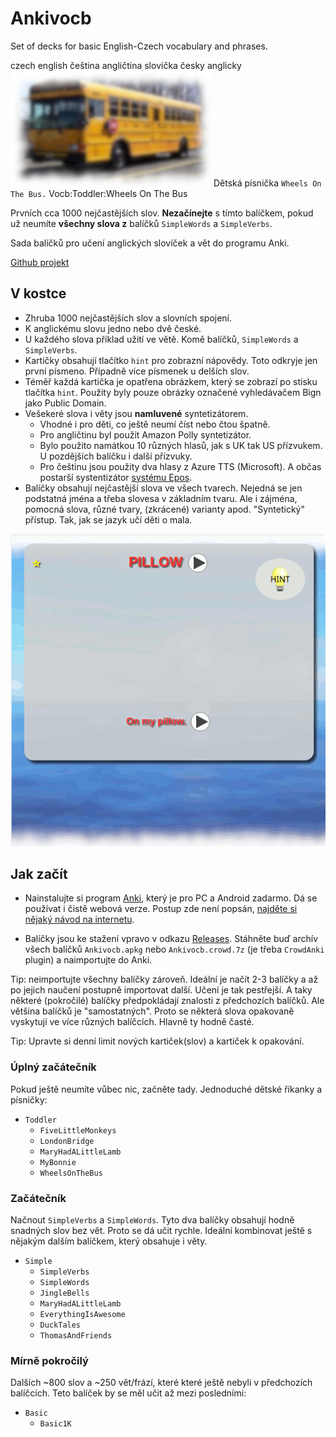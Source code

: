# Ankivocb
Set of decks for basic English-Czech vocabulary and phrases.

czech english čeština angličtina slovíčka česky anglicky
<img src="https://raw.githubusercontent.com/Premik/AnkiVocb/master/pkg/Toddler/WheelsOnTheBus/_WheelsOnTheBusBackground.jpeg" alt="background">
Dětská písnička <code>Wheels On The Bus.</code>
Vocb:Toddler:Wheels On The Bus

Prvních cca 1000 nejčastějších slov.
<strong>Nezačínejte</strong> s tímto balíčkem, pokud už neumíte <strong>všechny slova z</strong> balíčků <code>SimpleWords</code> a <code>SimpleVerbs</code>.

Sada balíčků pro učení anglických slovíček a vět do programu Anki.


[Github projekt](https://github.com/Premik/AnkiVocb)

## V kostce
- Zhruba 1000 nejčastějších slov a slovních spojení.
- K anglickému slovu jedno nebo dvě české.
- U každého slova příklad užití ve větě. Komě balíčků, `SimpleWords` a `SimpleVerbs`.
- Kartičky obsahují tlačítko `hint` pro zobrazní nápovědy. Toto odkryje jen první písmeno. Případně více písmenek u delších slov.
- Téměř každá kartička je opatřena obrázkem, který se zobrazí po stisku tlačítka `hint`. Použity byly pouze obrázky označené vyhledávačem Bign jako Public Domain.
- Vešekeré slova i věty jsou **namluvené** syntetizátorem.
  - Vhodné i pro děti, co ještě neumí číst nebo čtou špatně.  
  - Pro angličtinu byl použit Amazon Polly syntetizátor.
  - Bylo použito namátkou 10 různých hlasů, jak s UK tak US přízvukem. U pozdějších balíčku i další přízvuky.
  - Pro češtinu jsou použity dva hlasy z Azure TTS (Microsoft). A občas postarší systentizátor [systému Epos](http://epos.ufe.cz/).
- Balíčky obsahují nejčastější slova ve všech tvarech. Nejedná se jen podstatná jména a třeba slovesa v základním tvaru. Ale i zájména, pomocná slova, různé tvary, (zkrácené) varianty apod. "Syntetický" přístup. Tak, jak se jazyk učí děti o mala.

![example](doc/example.gif)

## Jak začít

* Nainstalujte si program [Anki](https://apps.ankiweb.net/), který je pro PC a Android zadarmo. Dá se používat i čistě webová verze. Postup zde není popsán, [najděte si nějaký návod na internetu](https://duckduckgo.com/?q=anki+n%C3%A1vod).

* Balíčky jsou ke stažení vpravo v odkazu [Releases](https://github.com/Premik/AnkiVocb/releases). Stáhněte buď archív všech balíčků `Ankivocb.apkg` nebo `Ankivocb.crowd.7z` (je třeba `CrowdAnki` plugin) a naimportujte do Anki.

Tip: neimportujte všechny balíčky zároveň. Ideální je načít 2-3 balíčky a až po jejich naučení postupně importovat další. Učení je tak pestřejší.
A taky některé (pokročilé) balíčky předpokládají znalosti z předchozích balíčků. Ale většina balíčků je "samostatných". Proto se některá slova opakovaně vyskytují ve více různých balíčcích. Hlavně ty hodně časté.

Tip: Upravte si denní limit nových kartiček(slov) a kartiček k opakování.

### Úplný začátečník
Pokud ještě neumíte vůbec nic, začněte tady. Jednoduché dětské říkanky a písničky:

- `Toddler`
  - `FiveLittleMonkeys`
  - `LondonBridge`
  - `MaryHadALittleLamb`
  - `MyBonnie`
  - `WheelsOnTheBus`

### Začátečník
Načnout `SimpleVerbs` a `SimpleWords`. Tyto dva balíčky obsahují hodně snadných slov bez vět. Proto se dá učit rychle. Ideální kombinovat ještě s nějakým dalším balíčkem, který obsahuje i věty.

- `Simple`
  - `SimpleVerbs`
  - `SimpleWords`
  - `JingleBells`
  - `MaryHadALittleLamb`
  - `EverythingIsAwesome`
  - `DuckTales`
  - `ThomasAndFriends`


### Mírně pokročilý
Dalších ~800 slov a ~250 vět/frází, které které ještě nebyli v předchozích balíčcích. Teto balíček by se měl učit až mezi posledními:

- `Basic`
  - `Basic1K`


